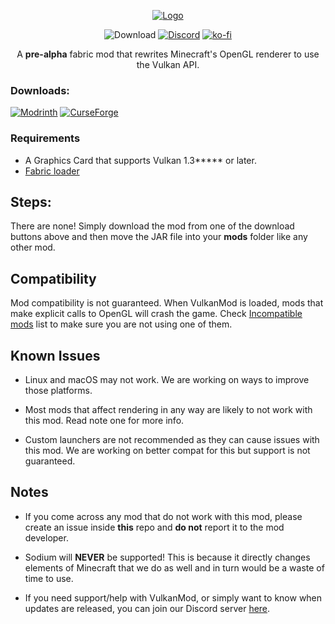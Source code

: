 <div align='center'>

[![Logo](https://cdn.discordapp.com/attachments/851205250395930655/1087443536103882782/VKModBanner.png)](#)

![Download](https://img.shields.io/github/downloads/xCollateral/VulkanMod/total?color=red&logo=github&style=for-the-badge)
[![Discord](https://img.shields.io/badge/Discord-7289DA?style=for-the-badge&logo=discord&logoColor=white)](https://discord.gg/FVXg7AYR2Q)
[![ko-fi](https://ko-fi.com/img/githubbutton_sm.svg)](https://ko-fi.com/V7V7CHHJV)

A **pre-alpha** fabric mod that rewrites Minecraft's OpenGL renderer to use the Vulkan API.

</div>

### Downloads:

[![Modrinth](https://modrinth-utils.vercel.app/api/badge/downloads?id=vulkanmod&logo=true&style=for-the-badge)](https://modrinth.com/mod/vulkanmod)
[![CurseForge](https://cf.way2muchnoise.eu/title/635429_Get_Mod.svg?badge_style=flat)](https://www.curseforge.com/minecraft/mc-mods/vulkanmod)

### Requirements

- A Graphics Card that supports Vulkan 1.3***** or later.
- [Fabric loader](https://fabricmc.net/use/installer/)

## Steps:

There are none! Simply download the mod from one of the download buttons above and then move the JAR file into your **mods** folder like any other mod.

## Compatibility

Mod compatibility is not guaranteed. When VulkanMod is loaded, mods that make explicit calls to OpenGL will crash the game.
Check [Incompatible mods](https://github.com/xCollateral/VulkanMod/discussions/226) list to make sure you are not using one of them.

## Known Issues

- Linux and macOS may not work. We are working on ways to improve those platforms.

- Most mods that affect rendering in any way are likely to not work with this mod. Read note one for more info.

- Custom launchers are not recommended as they can cause issues with this mod. We are working on better compat for this but support is not guaranteed. 

## Notes
- If you come across any mod that do not work with this mod, please create an issue inside **this** repo and **do not** report it to the mod developer.

- Sodium will **NEVER** be supported! This is because it directly changes elements of Minecraft that we do as well and in turn would be a waste of time to use.

- If you need support/help with VulkanMod, or simply want to know when updates are released, you can join our Discord server [here](https://discord.gg/EDgQ88tJAk).
</div>
